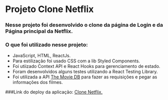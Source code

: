 <h1>Projeto Clone Netflix</h1>

###  Nesse projeto foi desenvolvido o clone da página de Login e da Página principal da Netflix.
### O que foi utilizado nesse projeto:
* JavaScript, HTML, ReactJs.
* Para estilização foi usado CSS com a lib Styled Components.
* Foi utiizado Context API e React Hooks para gerenciamento de estado.
* Foram desenvolvidos alguns testes utilizando a React Testing Library.
* Foi utilizada a API <a href="https://www.themoviedb.org/documentation/api?language=pt-BR" target=_blank>The Movie DB</a> para fazer as requisições e pegar as informações dos filmes.

###Link do deploy da aplicação: <a href="https://victor160997.github.io/clone-netflix/" target=_blank>Clone Netflix.</a>
